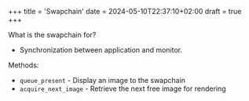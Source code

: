 +++
title = 'Swapchain'
date = 2024-05-10T22:37:10+02:00
draft = true
+++

What is the swapchain for?

- Synchronization between application and monitor.

Methods:
- `queue_present` - Display an image to the swapchain
- `acquire_next_image` - Retrieve the next free image for rendering

